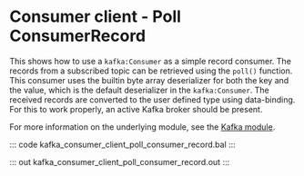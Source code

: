 # Consumer client - Poll ConsumerRecord

This shows how to use a `kafka:Consumer` as a simple record consumer. 
The records from a subscribed topic can be retrieved using the `poll()` function.
This consumer uses the builtin byte array deserializer for both the key and
the value, which is the default deserializer in the `kafka:Consumer`.
The received records are converted to the user defined type using data-binding.
For this to work properly, an active Kafka broker should be present.

For more information on the underlying module, 
see the [Kafka module](https://lib.ballerina.io/ballerinax/kafka/latest).

::: code kafka_consumer_client_poll_consumer_record.bal :::

::: out kafka_consumer_client_poll_consumer_record.out :::

